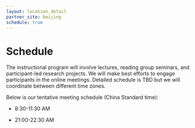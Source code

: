 ```yaml
---
layout: location_detail
partner_site: beijing
schedule: true
---
```


# Schedule

The instructional program will involve lectures, reading group seminars, and participant-led research projects. We will make best efforts to engage participants in the online meetings. Detailed schedule is TBD but we will coordinate between different time zones. 

Below is our tentative meeting schedule (China Standard time):

- 8:30-11:30 AM

- 21:00-22:30 AM
